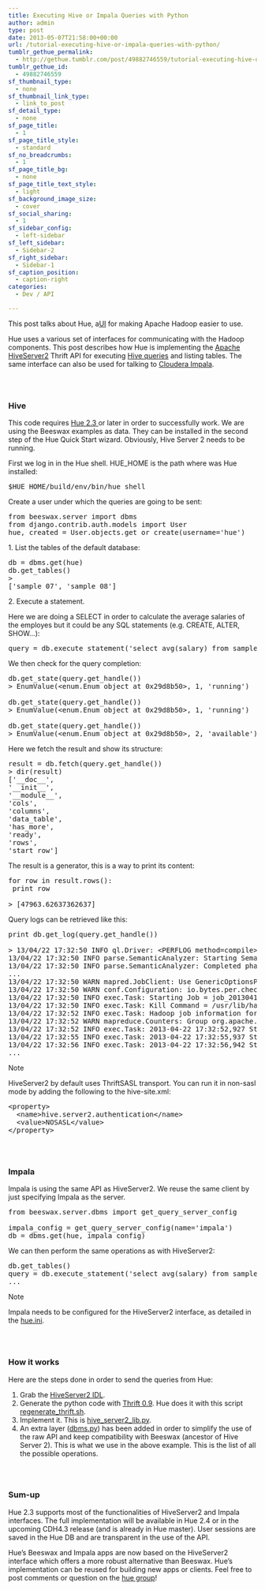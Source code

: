 ```yaml
---
title: Executing Hive or Impala Queries with Python
author: admin
type: post
date: 2013-05-07T21:58:00+00:00
url: /tutorial-executing-hive-or-impala-queries-with-python/
tumblr_gethue_permalink:
  - http://gethue.tumblr.com/post/49882746559/tutorial-executing-hive-or-impala-queries-with-python
tumblr_gethue_id:
  - 49882746559
sf_thumbnail_type:
  - none
sf_thumbnail_link_type:
  - link_to_post
sf_detail_type:
  - none
sf_page_title:
  - 1
sf_page_title_style:
  - standard
sf_no_breadcrumbs:
  - 1
sf_page_title_bg:
  - none
sf_page_title_text_style:
  - light
sf_background_image_size:
  - cover
sf_social_sharing:
  - 1
sf_sidebar_config:
  - left-sidebar
sf_left_sidebar:
  - Sidebar-2
sf_right_sidebar:
  - Sidebar-1
sf_caption_position:
  - caption-right
categories:
  - Dev / API

---
```

<p id="docs-internal-guid-3030a9d6-8100-9572-805c-bc5817743118">
  <span>This post talks about Hue, a</span><a href="http://cloudera.github.com/hue"><span>UI</span></a><span> for making Apache Hadoop easier to use.</span>
</p>

<span>Hue uses a various set of interfaces for communicating with the Hadoop components. This post describes how Hue is implementing the </span>[Apache HiveServer2][1] <span>Thrift API for executing </span>[Hive queries][2] <span>and listing tables. The same interface can also be used for talking to </span>[Cloudera Impala][3]<span>.</span>

### <span> </span>

### <span>Hive</span>

<span>This code requires </span>[Hue 2.3 ][4]<span>or later in order to successfully work. We are using the Beeswax examples as data. They can be installed in the second step of the Hue Quick Start wizard. Obviously, Hive Server 2 needs to be running.</span>

<span>First we log in in the Hue shell. HUE_HOME is the path where was Hue installed:</span>

<pre class="code">$HUE_HOME/build/env/bin/hue shell</pre>

<span>Create a user under which the queries are going to be sent:</span>

<pre class="code">from beeswax.server import dbms
from django.contrib.auth.models import User
hue, created = User.objects.get_or_create(username='hue')</pre>

<span>1. List the tables of the default database:</span>

<pre class="code">db = dbms.get(hue)
db.get_tables()
&gt;
['sample_07', 'sample_08']</pre>

<span>2. Execute a statement. </span>

<span>Here we are doing a SELECT in order to calculate the average salaries of the employes but it could be any SQL statements (e.g. CREATE, ALTER, SHOW…):</span>

<pre class="code">query = db.execute_statement('select avg(salary) from sample_07')</pre>

<span>We then check for the query completion:</span>

<pre class="code">db.get_state(query.get_handle())
&gt; EnumValue(&lt;enum.Enum object at 0x29d8b50&gt;, 1, 'running')

db.get_state(query.get_handle())
&gt; EnumValue(&lt;enum.Enum object at 0x29d8b50&gt;, 1, 'running')

db.get_state(query.get_handle())
&gt; EnumValue(&lt;enum.Enum object at 0x29d8b50&gt;, 2, 'available')</pre>

<span>Here we fetch the result and show its structure:</span>

<pre class="code">result = db.fetch(query.get_handle())
&gt; dir(result)
['__doc__',
'__init__',
'__module__',
'cols',
'columns',
'data_table',
'has_more',
'ready',
'rows',
'start_row']</pre>

<span>The result is a generator, this is a way to print its content:</span>

<pre class="code">for row in result.rows():
 print row

&gt; [47963.62637362637]</pre>

<span>Query logs can be retrieved like this:</span>

<pre class="code">print db.get_log(query.get_handle())

&gt; 13/04/22 17:32:50 INFO ql.Driver: &lt;PERFLOG method=compile&gt;
13/04/22 17:32:50 INFO parse.SemanticAnalyzer: Starting Semantic Analysis
13/04/22 17:32:50 INFO parse.SemanticAnalyzer: Completed phase 1 of Semantic Analysis
...
13/04/22 17:32:50 WARN mapred.JobClient: Use GenericOptionsParser for parsing the arguments. Applications should implement Tool for the same.
13/04/22 17:32:50 WARN conf.Configuration: io.bytes.per.checksum is deprecated. Instead, use dfs.bytes-per-checksum
13/04/22 17:32:50 INFO exec.Task: Starting Job = job_201304170951_0028, Tracking URL = http://localhost:50030/jobdetails.jsp?jobid=job_201304170951_0028
13/04/22 17:32:50 INFO exec.Task: Kill Command = /usr/lib/hadoop/bin/hadoop job  -kill job_201304170951_0028
13/04/22 17:32:52 INFO exec.Task: Hadoop job information for Stage-1: number of mappers: 1; number of reducers: 1
13/04/22 17:32:52 WARN mapreduce.Counters: Group org.apache.hadoop.mapred.Task$Counter is deprecated. Use org.apache.hadoop.mapreduce.TaskCounter instead
13/04/22 17:32:52 INFO exec.Task: 2013-04-22 17:32:52,927 Stage-1 map = 0%,  reduce = 0%
13/04/22 17:32:55 INFO exec.Task: 2013-04-22 17:32:55,937 Stage-1 map = 100%,  reduce = 0%, Cumulative CPU 0.66 sec
13/04/22 17:32:56 INFO exec.Task: 2013-04-22 17:32:56,942 Stage-1 map = 100%,  reduce = 0%, Cumulative CPU 0.66 sec
...</pre>

<span>Note</span>

<span>HiveServer2 by default uses ThriftSASL transport. You can run it in non-sasl mode by adding the following to the hive-site.xml:</span>

<pre class="code">&lt;property&gt;
  &lt;name&gt;hive.server2.authentication&lt;/name&gt;
  &lt;value&gt;NOSASL&lt;/value&gt;
&lt;/property&gt;</pre>

### <span> </span>

### <span>Impala</span>

<span>Impala is using the same API as HiveServer2. We reuse the same client by just specifying Impala as the server.</span>

<pre class="code">from beeswax.server.dbms import get_query_server_config

impala_config = get_query_server_config(name='impala')
db = dbms.get(hue, impala_config)</pre>

<span>We can then perform the same operations as with HiveServer2:</span>

<pre class="code">db.get_tables()
query = db.execute_statement('select avg(salary) from sample_07')
...</pre>

<span>Note</span>

<span>Impala needs to be configured for the HiveServer2 interface, as detailed in the </span>[<span>hue.ini</span>][5]<span>.</span>

### <span> </span>

### <span>How it works</span>

<span>Here are the steps done in order to send the queries from Hue:</span>

  1. <span>Grab the </span>[<span>HiveServer2 IDL</span>][6]<span>.</span>
  2. <span>Generate the python code with </span>[<span>Thrift 0.9</span>][7]<span>. Hue does it with this script </span>[<span>regenerate_thrift.sh</span>][8]<span>.</span>
  3. <span>Implement it. This is </span>[<span>hive_server2_lib.py</span>][9]<span>.</span>
  4. <span>An extra layer (</span>[<span>dbms.py</span>][10]<span>) has been added in order to simplify the use of the raw API and keep compatibility with Beeswax (ancestor of Hive Server 2). This is what we use in the above example. This is the list of all the possible operations.</span>

### <span> </span>

### <span>Sum-up</span>

<span>Hue 2.3 supports most of the functionalities of HiveServer2 and Impala interfaces. The full implementation will be available in Hue 2.4 or in the upcoming CDH4.3 release (and is already in Hue master). User sessions are saved in the Hue DB and are transparent in the use of the API.</span>

<span>Hue’s Beeswax and Impala apps are now based on the HiveServer2 interface which offers a more robust alternative than Beeswax. Hue’s implementation can be reused for building new apps or clients. Feel free to post comments or question on the </span>[hue group][11]<span>!</span>

 [1]: http://hive.apache.org/
 [2]: http://blog.cloudera.com/blog/2013/04/demo-analyzing-data-with-hue-and-hive/
 [3]: http://cloudera.com/content/cloudera/en/campaign/introducing-impala.html
 [4]: http://blog.cloudera.com/blog/2013/04/whats-new-in-hue-2-3/
 [5]: https://github.com/cloudera/hue/blob/branch-2.3/desktop/conf.dist/hue.ini#L432
 [6]: http://svn.apache.org/viewvc/hive/branches/branch-0.11/service/if/TCLIService.thrift?view=markup
 [7]: http://thrift.apache.org/
 [8]: https://github.com/cloudera/hue/blob/master/apps/beeswax/regenerate_thrift.sh
 [9]: https://github.com/cloudera/hue/blob/master/apps/beeswax/src/beeswax/server/hive_server2_lib.py
 [10]: https://github.com/cloudera/hue/blob/master/apps/beeswax/src/beeswax/server/dbms.py
 [11]: http://groups.google.com/a/cloudera.org/group/hue-user
